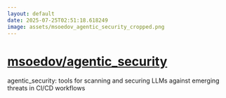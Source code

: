 ```yaml
---
layout: default
date: 2025-07-25T02:51:18.618249
image: assets/msoedov_agentic_security_cropped.png
---
```


# [msoedov/agentic_security](https://github.com/msoedov/agentic_security)

agentic_security: tools for scanning and securing LLMs against emerging threats in CI/CD workflows
